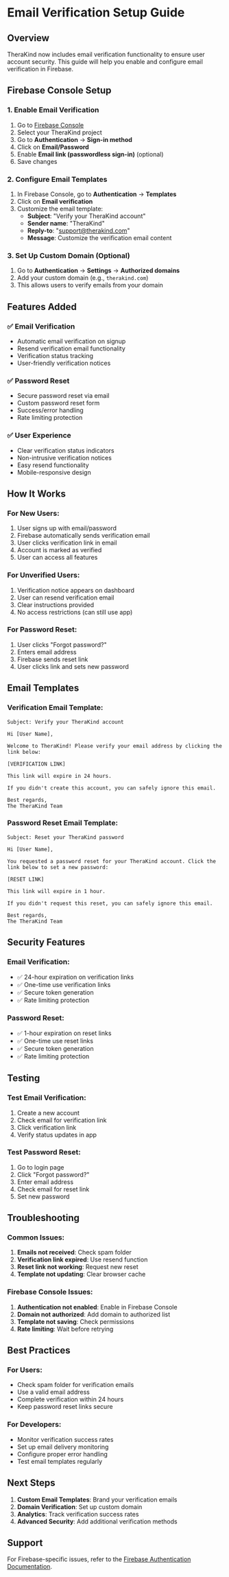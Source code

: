 # Email Verification Setup Guide

## Overview
TheraKind now includes email verification functionality to ensure user account security. This guide will help you enable and configure email verification in Firebase.

## Firebase Console Setup

### 1. Enable Email Verification
1. Go to [Firebase Console](https://console.firebase.google.com/)
2. Select your TheraKind project
3. Go to **Authentication** → **Sign-in method**
4. Click on **Email/Password**
5. Enable **Email link (passwordless sign-in)** (optional)
6. Save changes

### 2. Configure Email Templates
1. In Firebase Console, go to **Authentication** → **Templates**
2. Click on **Email verification**
3. Customize the email template:
   - **Subject**: "Verify your TheraKind account"
   - **Sender name**: "TheraKind"
   - **Reply-to**: "support@therakind.com"
   - **Message**: Customize the verification email content

### 3. Set Up Custom Domain (Optional)
1. Go to **Authentication** → **Settings** → **Authorized domains**
2. Add your custom domain (e.g., `therakind.com`)
3. This allows users to verify emails from your domain

## Features Added

### ✅ **Email Verification**
- Automatic email verification on signup
- Resend verification email functionality
- Verification status tracking
- User-friendly verification notices

### ✅ **Password Reset**
- Secure password reset via email
- Custom password reset form
- Success/error handling
- Rate limiting protection

### ✅ **User Experience**
- Clear verification status indicators
- Non-intrusive verification notices
- Easy resend functionality
- Mobile-responsive design

## How It Works

### **For New Users:**
1. User signs up with email/password
2. Firebase automatically sends verification email
3. User clicks verification link in email
4. Account is marked as verified
5. User can access all features

### **For Unverified Users:**
1. Verification notice appears on dashboard
2. User can resend verification email
3. Clear instructions provided
4. No access restrictions (can still use app)

### **For Password Reset:**
1. User clicks "Forgot password?"
2. Enters email address
3. Firebase sends reset link
4. User clicks link and sets new password

## Email Templates

### **Verification Email Template:**
```
Subject: Verify your TheraKind account

Hi [User Name],

Welcome to TheraKind! Please verify your email address by clicking the link below:

[VERIFICATION LINK]

This link will expire in 24 hours.

If you didn't create this account, you can safely ignore this email.

Best regards,
The TheraKind Team
```

### **Password Reset Email Template:**
```
Subject: Reset your TheraKind password

Hi [User Name],

You requested a password reset for your TheraKind account. Click the link below to set a new password:

[RESET LINK]

This link will expire in 1 hour.

If you didn't request this reset, you can safely ignore this email.

Best regards,
The TheraKind Team
```

## Security Features

### **Email Verification:**
- ✅ 24-hour expiration on verification links
- ✅ One-time use verification links
- ✅ Secure token generation
- ✅ Rate limiting protection

### **Password Reset:**
- ✅ 1-hour expiration on reset links
- ✅ One-time use reset links
- ✅ Secure token generation
- ✅ Rate limiting protection

## Testing

### **Test Email Verification:**
1. Create a new account
2. Check email for verification link
3. Click verification link
4. Verify status updates in app

### **Test Password Reset:**
1. Go to login page
2. Click "Forgot password?"
3. Enter email address
4. Check email for reset link
5. Set new password

## Troubleshooting

### **Common Issues:**
1. **Emails not received**: Check spam folder
2. **Verification link expired**: Use resend function
3. **Reset link not working**: Request new reset
4. **Template not updating**: Clear browser cache

### **Firebase Console Issues:**
1. **Authentication not enabled**: Enable in Firebase Console
2. **Domain not authorized**: Add domain to authorized list
3. **Template not saving**: Check permissions
4. **Rate limiting**: Wait before retrying

## Best Practices

### **For Users:**
- Check spam folder for verification emails
- Use a valid email address
- Complete verification within 24 hours
- Keep password reset links secure

### **For Developers:**
- Monitor verification success rates
- Set up email delivery monitoring
- Configure proper error handling
- Test email templates regularly

## Next Steps

1. **Custom Email Templates**: Brand your verification emails
2. **Domain Verification**: Set up custom domain
3. **Analytics**: Track verification success rates
4. **Advanced Security**: Add additional verification methods

## Support
For Firebase-specific issues, refer to the [Firebase Authentication Documentation](https://firebase.google.com/docs/auth). 